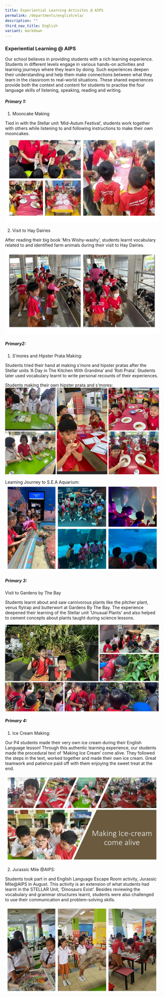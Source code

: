 ```yaml
---
title: Experiential Learning Activites @ AIPS
permalink: /departments/english/ela/
description: ""
third_nav_title: English
variant: markdown
---
```

### Experiential Learning @ AIPS

Our school believes in providing students with a rich learning experience. Students in different levels engage in various hands-on activities and learning journeys where they learn by doing. Such experiences deepen their understanding and help them make connections between what they learn in the classroom to real-world situations. These shared experiences provide both the context and content for students to practise the four language skills of listening, speaking, reading and writing. 

##### **Primary 1:**

1. Mooncake Making 

Tied in with the Stellar unit ‘Mid-Autum Festival’, students work together with others while listening to and following instructions to make their own mooncakes.
![](/images/ELA_1.jpg)

2. Visit to Hay Dairies 

After reading their big book ‘Mrs Wishy-washy’, students learnt vocabulary related to and identified farm animals during their visit to Hay Dairies.
![](/images/ELA_2.jpg)


##### **Primary2:**

1.	S’mores and Hipster Prata Making:

Students tried their hand at making s’more and hipster pratas after the Stellar units ‘A Day in The Kitchen With Grandma’ and ‘Roti Prata’. Students later used vocabulary learnt to write personal recounts of their experiences.

Students making their own hipster prata and s'mores:
![](/images/MLEA_Prata_and_S_more_.png)

Learning Journey to S.E.A Aquarium:
![](/images/MLEA_SEA_Aquarium_.png)
 
##### **Primary 3:**

Visit to Gardens by The Bay

Students learnt about and saw carnivorous plants like the pitcher plant, venus flytrap and butterwort at Gardens By The Bay. The experience deepened their learning of the Stellar unit ‘Unusual Plants’ and also helped to cement concepts about plants taught during science lessons.

![](/images/ELA_3.jpg)

##### **Primary 4:**

1.	Ice Cream Making:

Our P4 students made their very own ice cream during their English Language lesson! Through this authentic learning experience, our students made the procedural text of ‘Making Ice Cream’ come alive. They followed the steps in the text, worked together and made their own ice cream. Great teamwork and patience paid off with them enjoying the sweet treat at the end.

![](/images/ELA_4.jpg)

        

2. Jurassic Mile @AIPS:

Students took part in and English Language Escape Room activity, Jurassic Mile@AIPS in August. This activity is an extension of what students had learnt in the STELLAR Unit, ‘Dinosaurs Exist’. Besides reviewing the vocabulary and grammar structures learnt, students were also challenged to use their communication and problem-solving skills.

![](/images/ELA_5.jpg)